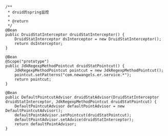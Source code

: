     /**
     * druid的spring监控
     *
     * @return
     */
    @Bean
    public DruidStatInterceptor druidStatInterceptor() {
        DruidStatInterceptor dsInterceptor = new DruidStatInterceptor();
        return dsInterceptor;
    }

    @Bean
    @Scope("prototype")
    public JdkRegexpMethodPointcut druidStatPointcut() {
        JdkRegexpMethodPointcut pointcut = new JdkRegexpMethodPointcut();
        pointcut.setPatterns("com.newangels.er.service.*");
        return pointcut;
    }

    @Bean
    public DefaultPointcutAdvisor druidStatAdvisor(DruidStatInterceptor druidStatInterceptor, JdkRegexpMethodPointcut druidStatPointcut) {
        DefaultPointcutAdvisor defaultPointAdvisor = new DefaultPointcutAdvisor();
        defaultPointAdvisor.setPointcut(druidStatPointcut);
        defaultPointAdvisor.setAdvice(druidStatInterceptor);
        return defaultPointAdvisor;
    }